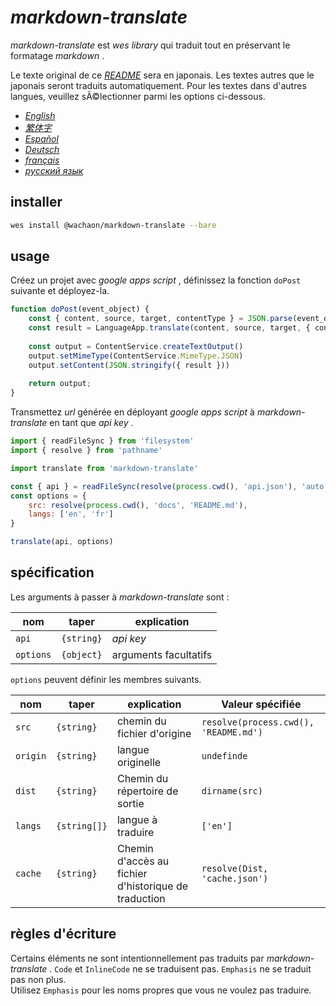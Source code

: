 # *markdown-translate*

*markdown-translate* est *wes library* qui traduit tout en préservant le formatage *markdown* .

Le texte original de ce [*README*](/README.md) sera en japonais. Les textes autres que le japonais seront traduits automatiquement. Pour les textes dans d'autres langues, veuillez sÃ©lectionner parmi les options ci-dessous.

+  [*English*](/docs/README.en.md) <!-- 英語 -->
+  [*繁体字*](/docs/README.zh-TW.md) <!-- 中国語 (繁体字) -->
+  [*Español*](/docs/README.es.md) <!-- スペイン語 -->
+  [*Deutsch*](/docs/README.de.md) <!-- ドイツ語 -->
+  [*français*](/docs/README.fr.md) <!-- フランス語 -->
+  [*русский язык*](/docs/README.ru.md) <!-- ロシア語 -->

## installer

```sh
wes install @wachaon/markdown-translate --bare
```

## usage

Créez un projet avec *google apps script* , définissez la fonction `doPost` suivante et déployez-la.

```javascript
function doPost(event_object) {
    const { content, source, target, contentType } = JSON.parse(event_object.postData.getDataAsString())
    const result = LanguageApp.translate(content, source, target, { contentType })
 
    const output = ContentService.createTextOutput()
    output.setMimeType(ContentService.MimeType.JSON)
    output.setContent(JSON.stringify({ result }))
 
    return output;
}
```

Transmettez *url* générée en déployant *google apps script* à *markdown-translate* en tant que *api key* .

```javascript
import { readFileSync } from 'filesystem'
import { resolve } from 'pathname'

import translate from 'markdown-translate'

const { api } = readFileSync(resolve(process.cwd(), 'api.json'), 'auto')
const options = {
    src: resolve(process.cwd(), 'docs', 'README.md'),
    langs: ['en', 'fr']
}

translate(api, options)
```

## spécification

Les arguments à passer à *markdown-translate* sont :

| nom       | taper      | explication           |
| --------- | ---------- | --------------------- |
| `api`     | `{string}` | *api key*             |
| `options` | `{object}` | arguments facultatifs |

`options` peuvent définir les membres suivants.

| nom      | taper        | explication                                          | Valeur spécifiée                      |
| -------- | ------------ | ---------------------------------------------------- | ------------------------------------- |
| `src`    | `{string}`   | chemin du fichier d'origine                          | `resolve(process.cwd(), 'README.md')` |
| `origin` | `{string}`   | langue originelle                                    | `undefinde`                           |
| `dist`   | `{string}`   | Chemin du répertoire de sortie                       | `dirname(src)`                        |
| `langs`  | `{string[]}` | langue à traduire                                    | `['en']`                              |
| `cache`  | `{string}`   | Chemin d'accès au fichier d'historique de traduction | `resolve(Dist, 'cache.json')`         |

## règles d'écriture

Certains éléments ne sont intentionnellement pas traduits par *markdown-translate* . `Code` et `InlineCode` ne se traduisent pas. `Emphasis` ne se traduit pas non plus.\
Utilisez `Emphasis` pour les noms propres que vous ne voulez pas traduire.
